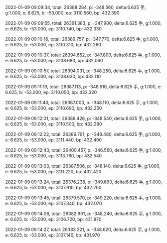 2022-01-09 09:09:34, total: 26388.284, p: -348.560, delta:6.625 手, g:1.000, e: 6.625, b: -53.000, ep: 3110.560, bp: 432.390

2022-01-09 09:09:55, total: 26391.383, p: -347.900, delta:6.625 手, g:1.000, e: 6.625, b: -53.000, ep: 3110.740, bp: 432.330

2022-01-09 09:10:16, total: 26389.757, p: -347.770, delta:6.625 手, g:1.000, e: 6.625, b: -53.000, ep: 3110.310, bp: 432.260

2022-01-09 09:10:37, total: 26394.652, p: -347.800, delta:6.625 手, g:1.000, e: 6.625, b: -53.000, ep: 3108.680, bp: 432.060

2022-01-09 09:10:57, total: 26394.031, p: -348.250, delta:6.625 手, g:1.000, e: 6.625, b: -53.000, ep: 3108.630, bp: 432.110

2022-01-09 09:11:19, total: 26387.113, p: -348.510, delta:6.625 手, g:1.000, e: 6.625, b: -53.000, ep: 3110.050, bp: 432.320

2022-01-09 09:11:40, total: 26387.003, p: -348.110, delta:6.625 手, g:1.000, e: 6.625, b: -53.000, ep: 3110.690, bp: 432.350

2022-01-09 09:12:01, total: 26386.426, p: -348.540, delta:6.625 手, g:1.000, e: 6.625, b: -53.000, ep: 3110.500, bp: 432.380

2022-01-09 09:12:22, total: 26389.791, p: -348.480, delta:6.625 手, g:1.000, e: 6.625, b: -53.000, ep: 3111.440, bp: 432.490

2022-01-09 09:12:43, total: 26400.457, p: -346.560, delta:6.625 手, g:1.000, e: 6.625, b: -53.000, ep: 3113.760, bp: 432.540

2022-01-09 09:13:03, total: 26387.506, p: -348.140, delta:6.625 手, g:1.000, e: 6.625, b: -53.000, ep: 3111.220, bp: 432.420

2022-01-09 09:13:24, total: 26376.238, p: -349.690, delta:6.625 手, g:1.000, e: 6.625, b: -53.000, ep: 3107.910, bp: 432.200

2022-01-09 09:13:45, total: 26379.570, p: -349.220, delta:6.625 手, g:1.000, e: 6.625, b: -53.000, ep: 3107.340, bp: 432.070

2022-01-09 09:14:06, total: 26382.901, p: -348.240, delta:6.625 手, g:1.000, e: 6.625, b: -53.000, ep: 3106.720, bp: 431.870

2022-01-09 09:14:27, total: 26383.221, p: -348.620, delta:6.625 手, g:1.000, e: 6.625, b: -53.000, ep: 3107.140, bp: 431.970
